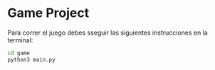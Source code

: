# Game Project

Para correr el juego debes sseguir las siguientes instrucciones en la terminal:

```sh 
cd game 
python3 main.py
```